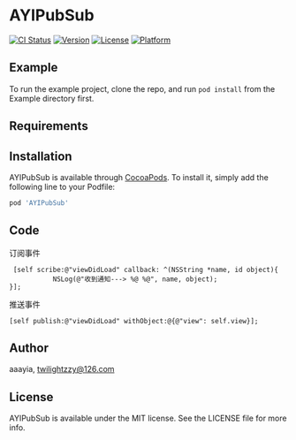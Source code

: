 # AYIPubSub

[![CI Status](https://img.shields.io/travis/aaayia/AYIPubSub.svg?style=flat)](https://travis-ci.org/aaayia/AYIPubSub)
[![Version](https://img.shields.io/cocoapods/v/AYIPubSub.svg?style=flat)](https://cocoapods.org/pods/AYIPubSub)
[![License](https://img.shields.io/cocoapods/l/AYIPubSub.svg?style=flat)](https://cocoapods.org/pods/AYIPubSub)
[![Platform](https://img.shields.io/cocoapods/p/AYIPubSub.svg?style=flat)](https://cocoapods.org/pods/AYIPubSub)

## Example

To run the example project, clone the repo, and run `pod install` from the Example directory first.

## Requirements

## Installation

AYIPubSub is available through [CocoaPods](https://cocoapods.org). To install
it, simply add the following line to your Podfile:

```ruby
pod 'AYIPubSub'
```

## Code
订阅事件

```
 [self scribe:@"viewDidLoad" callback: ^(NSString *name, id object){
           NSLog(@"收到通知---> %@ %@", name, object);
}];
```
推送事件

```
[self publish:@"viewDidLoad" withObject:@{@"view": self.view}];
```


## Author

aaayia, twilightzzy@126.com

## License

AYIPubSub is available under the MIT license. See the LICENSE file for more info.


